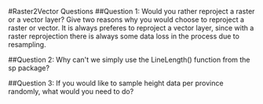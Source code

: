 #Raster2Vector Questions
##Question 1: Would you rather reproject a raster or a vector layer? Give two reasons why you would choose to reproject a raster or vector.
It is always preferes to reproject a vector layer, since with a raster reprojection there is always some data loss in the process due to resampling.

##Question 2: Why can't we simply use the LineLength() function from the sp package?

##Question 3: If you would like to sample height data per province randomly, what would you need to do?